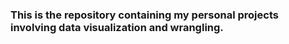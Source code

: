### This is the repository containing my personal projects involving data visualization and wrangling.
